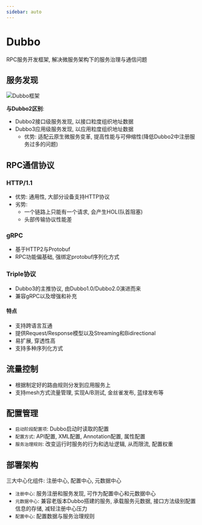 ```yaml
---
sidebar: auto
---
```


# Dubbo

RPC服务开发框架, 解决微服务架构下的服务治理与通信问题

## 服务发现

<img :src="$withBase('/DubboArchitecture.png')" alt="Dubbo框架">

**与Dubbo2区别**:

- Dubbo2接口级服务发现, 以接口粒度组织地址数据
- Dubbo3应用级服务发现, 以应用粒度组织地址数据
  - 优势: 适配云原生微服务变革, 提高性能与可伸缩性(降低Dubbo2中注册服务过多的问题)

## RPC通信协议

### HTTP/1.1

- 优势: 通用性, 大部分设备支持HTTP协议
- 劣势:
  - 一个链路上只能有一个请求, 会产生HOL(队首阻塞)
  - 头部传输协议性能差

### gRPC

- 基于HTTP2与Protobuf
- RPC功能偏基础, 强绑定protobuf序列化方式

### Triple协议

- Dubbo3的主推协议, 由Dubbo1.0/Dubbo2.0演进而来
- 兼容gRPC以及增强和补充

#### 特点

- 支持跨语言互通
- 提供Request/Response模型以及Streaming和Bidirectional
- 易扩展, 穿透性高
- 支持多种序列化方式

## 流量控制

- 根据制定好的路由规则分发到应用服务上
- 支持mesh方式流量管理, 实现A/B测试, 金丝雀发布, 蓝绿发布等

## 配置管理

- `启动阶段配置项`: Dubbo启动时读取的配置
- `配置方式`: API配置, XML配置, Annotation配置, 属性配置
- `服务治理规则`: 改变运行时服务的行为和选址逻辑, 从而限流, 配置权重

## 部署架构

三大中心化组件: 注册中心, 配置中心, 元数据中心

- `注册中心`: 服务注册和服务发现, 可作为配置中心和元数据中心
- `元数据中心`: 兼容老版本Dubbo搭建的服务, 承载服务元数据, 接口方法级别配置信息的存储, 减轻注册中心压力
- `配置中心`: 配置数据与服务治理规则
